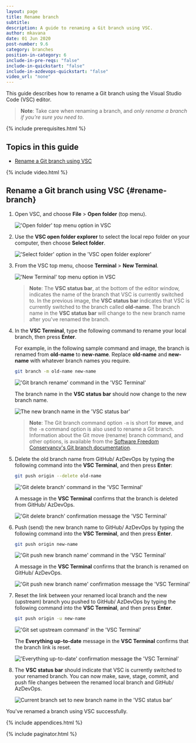 ```yaml
---
layout: page
title: Rename branch
subtitle:
description: A guide to renaming a Git branch using VSC.
author: mkavana
date: 01 Jun 2020
post-number: 9.6
category: branches
position-in-category: 6
include-in-pre-reqs: "false"
include-in-quickstart: "false"
include-in-azdevops-quickstart: "false"
video_url: "none"
---
```


This guide describes how to rename a Git branch using the Visual Studio Code (VSC) editor.

> **Note**: Take care when renaming a branch, and *only rename a branch if you're sure you need to*.
>

{% include prerequisites.html %}

## Topics in this guide

- [Rename a Git branch using VSC](#rename-branch)

{% include video.html %}

## Rename a Git branch using VSC {#rename-branch}

1. Open VSC, and choose **File** > **Open folder** (top menu).

    !['Open folder' top menu option in VSC](../assets/images/09-branches/rename/rename-001.png)

2. Use the **VSC open folder explorer** to select the local repo folder on your computer, then choose **Select folder**.

    !['Select folder' option in the 'VSC open folder explorer'](../assets/images/09-branches/rename/rename-002.png)

3. From the VSC top menu, choose **Terminal** > **New Terminal**.

    !['New Terminal' top menu option in VSC](../assets/images/09-branches/rename/rename-003.png)

    > **Note**: The **VSC status bar**, at the bottom of the editor window, indicates the name of the branch that VSC is currently switched to. In the previous image, the **VSC status bar** indicates that VSC is currently switched to the branch called **old-name**. The branch name in the **VSC status bar** will change to the new branch name after you've renamed the branch.
    >

4. In the **VSC Terminal**, type the following command to rename your local branch, then press **Enter**.

    For example, in the following sample command and image, the branch is renamed from **old-name** to **new-name**. Replace **old-name** and **new-name** with whatever branch names you require.

    ```bash
    git branch -m old-name new-name
    ```

    !['Git branch rename' command in the 'VSC Terminal'](../assets/images/09-branches/rename/rename-004a.png)

    The branch name in the **VSC status bar** should now change to the new branch name.

    ![The new branch name in the 'VSC status bar'](../assets/images/09-branches/rename/rename-004b.png)

    > **Note**: The Git branch command option `-m` is short for **move**, and the `-m` command option is also used to rename a Git branch. Information about the Git move (rename) branch command, and other options, is available from the [Software Freedom Conservancy's Git branch documentation](https://git-scm.com/docs/git-branch).
    >

5. Delete the old branch name from GitHub/ AzDevOps by typing the following command into the **VSC Terminal**, and then press **Enter**:

    ```bash
    git push origin --delete old-name
    ```

    !['Git delete branch' command in the 'VSC Terminal'](../assets/images/09-branches/rename/rename-005a.png)

    A message in the **VSC Terminal** confirms that the branch is deleted from GitHub/ AzDevOps.

    !['Git delete branch' confirmation message the 'VSC Terminal'](../assets/images/09-branches/rename/rename-005b.png)

6. Push (send) the new branch name to GitHub/ AzDevOps by typing the following command into the **VSC Terminal**, and then press **Enter**.

    ```bash
    git push origin new-name
    ```

    !['Git push new branch name' command in the 'VSC Terminal'](../assets/images/09-branches/rename/rename-006a.png)

    A message in the **VSC Terminal** confirms that the branch is renamed on GitHub/ AzDevOps.

    !['Git push new branch name' confirmation message the 'VSC Terminal'](../assets/images/09-branches/rename/rename-006b.png)

7. Reset the link between your renamed local branch and the new (upstream) branch you pushed to GitHub/ AzDevOps by typing the following command into the **VSC Terminal**, and then press **Enter**.

    ```bash
    git push origin -u new-name
    ```

    !['Git set upstream command' in the 'VSC Terminal'](../assets/images/09-branches/rename/rename-007a.png)

    The **Everything up-to-date** message in the **VSC Terminal** confirms that the branch link is reset.

    !['Everything up-to-date' confirmation message the 'VSC Terminal'](../assets/images/09-branches/rename/rename-007b.png)

8. The **VSC status bar** should indicate that VSC is currently switched to your renamed branch. You can now make, save, stage, commit, and push file changes between the renamed local branch and GitHub/ AzDevOps.

    ![Current branch set to new branch name in the 'VSC status bar'](../assets/images/09-branches/rename/rename-008.png)

You've renamed a branch using VSC successfully.

{% include appendices.html %}

{% include paginator.html %}

